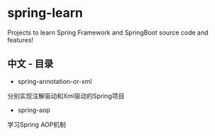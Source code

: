 # spring-learn

Projects to learn Spring Framework and SpringBoot source code and features!



## 中文 - 目录

- spring-annotation-or-xml

分别实现注解驱动和Xml驱动的Spring项目

- spring-aop

学习Spring AOP机制

